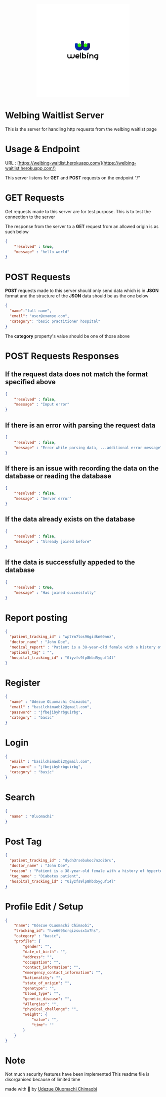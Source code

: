 <div style="width:max-content; margin:auto;">
    <img src="./logo.jpg" alt="Welbing Logo" style="height:300px;">
</div>

# Welbing Waitlist Server

This is the server for handling http requests from the welbing waitlist page

# Usage & Endpoint

URL : [https://welbing-waitlist.herokuapp.com/](https://welbing-waitlist.herokuapp.com/)

This server listens for **GET** and **POST** requests on the endpoint "/"

# GET Requests

Get requests made to this server are for test purpose. This is to test the connection to the server

The response from the server to a **GET** request from an allowed origin is as such below

```JSON
{
    "resolved" : true,
    "message" : "hello world"
}
```

# POST Requests

**POST** requests made to this server should only send data which is in **JSON** format and the structure of the **JSON** data should be as the one below

```JSON
{
  "name":"full name",
  "email": "user@exampe.com",
  "category": "basic practitioner hospital"
}
```
The **category** property's value should be one of those above

# POST Requests Responses

## If the request data does not match the format specified above

```JSON
{
    "resolved" : false,
    "message" : "Input error"
}
```

## If there is an error with parsing the request data

```JSON
{
    "resolved" : false,
    "message" : "Error while parsing data, ...additional error message"
}
```

## If there is an issue with recording the data on the database or reading the database

```JSON
{
    "resolved" : false,
    "message" : "Server error"
}
```

## If the data already exists on the database

```JSON
{
    "resolved" : false,
    "message" : "Already joined before"
}
```

## If the data is successfully appeded to the database

```JSON
{
    "resolved" : true,
    "message" : "Has joined successfully"
}
```

# Report posting

```JSON
{
  "patient_tracking_id" : "wp7rn7los96gidkn60nnz",
  "doctor_name" : "John Doe",
  "medical_report" : "Patient is a 38-year-old female with a history of hypertension and obesity. She has been treated for both conditions with medication for the past 5 years. She has also been diagnosed with type 2 diabetes mellitus 3 years ago and is currently being treated with insulin injections and oral medication. She has no known allergies and has never been hospitalized.", 
  "optional_tag" : "",
  "hospital_tracking_id" : "0iyzfs9lp8hbd5yguf14l"
}
```

# Register

```JSON
{
  "name" : "Udezue OLuomachi Chimaobi",
  "email" : "basilchimaobi2@gmail.com",
  "password" : "jfbejibyhrbguirbg",
  "category" : "basic"
}
```

# Login

```JSON
{
  "email" : "basilchimaobi2@gmail.com",
  "password" : "jfbejibyhrbguirbg",
  "category" : "basic"
}
```

# Search

```JSON
{
  "name" : "Oluomachi"
}
```

# Post Tag

```JSON
{
  "patient_tracking_id" : "dydn3rsebukoc7nzo2bru",
  "doctor_name" : "John Doe",
  "reason" : "Patient is a 38-year-old female with a history of hypertension and obesity. She has been treated for both conditions with medication for the past 5 years. She has also been diagnosed with type 2 diabetes mellitus 3 years ago and is currently being treated with insulin injections and oral medication. She has no known allergies and has never been hospitalized.", 
  "tag_name" : "Diabetes patient",
  "hospital_tracking_id" : "0iyzfs9lp8hbd5yguf14l"
}
```

# Profile Edit / Setup

```JSON
{
    "name": "Udezue OLuomachi Chimaobi",
    "tracking_id": "hve6695crqizsusx1x7hs",
    "category" : "basic",
    "profile": {
        "gender": "",
        "date_of_birth": "",
        "address": "",
        "occupation": "",
        "contact_information": "",
        "emergency_contact_information": "",
        "Nationality": "",
        "state_of_origin": "",
        "genotype": "",
        "blood_type": "",
        "genetic_disease": "",
        "Allergies": "",
        "physical_challenge": "",
        "weight": {
            "value": "",
            "time": ""
        }
    }
}
```

# Note

Not much security features have been implemented
This readme file is disorganised because of limited time

made with 💖 by [Udezue Oluomachi Chimaobi](https://github.com/udezueoluomachi)
